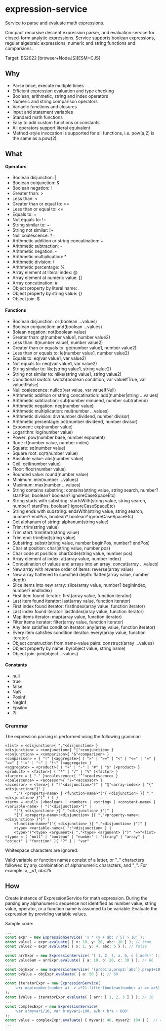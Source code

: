 # expression-service
Service to parse and evaluate math expressions.

Compact recursive descent expression parser, and evaluation service 
for closed-form analytic expressions.
Service supports boolean expressions, regular algebraic expressions, 
numeric and string functions and comparsions.

Target: ES2022 [browser+NodeJS][ESM+CJS].

## Why

* Parse once, execute multiple times
* Efficient expression evaluation and type checking
* Boolean, arithmetic, string and index operators
* Numeric and string comparison operators
* Variadic functions and closures
* Input and statement variables
* Standard math functions
* Easy to add custom functions or constants
* All operators support literal equivalent
* Method-style invocation is supported for all functions,
  i.e. pow(a,2) is the same as a.pow(2)

## What

#### Operators
* Boolean disjunction: |
* Boolean conjunction: &
* Boolean negation: !
* Greater than: >
* Less than: <
* Greater than or equal to: >=
* Less than or equal to: <=
* Equals to: =
* Not equals to: !=
* String similar to: \~
* String not similar: !\~
* Null coalescence: ?=
* Arithmetic addition or string concatination: +
* Arithmetic subtraction: -
* Arithmetic negation: -
* Arithmetic multiplication: \*
* Arithmetic division: /
* Arithmetic percentage: %
* Array element at literal index: @
* Array element at numeric value: []
* Array concatination: #
* Object property by literal name: .
* Object property by string value: {}
* Object join: $
#### Functions
* Boolean disjunction: or(boolean ...values)
* Boolean conjunction: and(boolean ...values)
* Bolean negation: not(boolean value)
* Greater than: gt(number value1, number value2)
* Less than: lt(number value1, number value2)
* Greater than or equals to: ge(number value1, number value2)
* Less than or equals to: le(number value1, number value2)
* Equals to: eq(var value1, var value2)
* Not equals to: neq(var value1, var value2)
* String similar to: like(string value1, string value2)
* String not similar to: nlike(string value1, string value2)
* Conditional switch: switch(boolean condition, var valueIfTrue, var valueIfFalse)
* Null coalescence: nullco(var value, var valueIfNull)
* Arithmetic addition or string concatination: add(number|string ...values)
* Arithmetic subtraction: sub(number minuend, number subtrahend)
* Arithmetic negation: neg(number value)
* Arithmetic multiplication: mul(number ...values)
* Arithmetic division: div(number dividend, number divisor)
* Arithmetic percentage: pct(number dividend, number divisor)
* Exponent: exp(number value)
* Logarithm: log(number value)
* Power: pow(number base, number exponent)
* Root: rt(number value, number index)
* Square: sq(number value)
* Square root: sqrt(number value)
* Absolute value: abs(number value)
* Ceil: ceil(number value)
* Floor: floor(number value)
* Rounded value: round(number value)
* Minimum: min(number ...values)
* Maximum: max(number ...values)
* String contains substring: contains(string value, string search, number? startPos, boolean? boolean? ignoreCaseSpaceEtc)
* String starts with substring: startsWith(string value, string search, number? startPos, boolean? ignoreCaseSpaceEtc)
* String ends with substring: endsWith(string value, string search, number? endPos, boolean? boolean? ignoreCaseSpaceEtc)
* Get alphanum of string: alphanum(string value)
* Trim: trim(string value)
* Trim start: trimStart(string value)
* Trim end: trimEnd(string value)
* Substring: substr(string value, number beginPos, number? endPos)
* Char at position: char(string value, number pos)
* Char code at position: charCode(string value, number pos)
* Array element at index: at(array value, number index)
* Concatination of values and arrays into an array: concat(array ...values)
* New array with reverse order of items: reverse(array value)
* New array flattened to specified depth: flatten(array value, number depth)
* Slice items into new array: slice(array value, number? beginIndex, number? endIndex)
* First item found iterator: first(array value, function iterator)
* Last item found iterator: last(array value, function iterator)
* First index found iterator: firstIndex(array value, function iterator)
* Last index found iterator: lastIndex(array value, function iterator)
* Map items iterator: map(array value, function iterator)
* Filter items iterator: filter(array value, function iterator)
* Any item satisfies condition iterator: any(array value, function iterator)
* Every item satisfies condition iterator: every(array value, function iterator)
* Object construction from name-value pairs: construct(array ...values)
* Object property by name: by(object value, string name)
* Object join: join(object ...values)
#### Constants
* null
* true
* false
* NaN
* PosInf
* NegInf
* Epsilon
* Pi

### Grammar
The expression parsing is performed using the following grammar:

	<list> = <disjunction>{ ","<disjunction> }
	<disjunction> = <conjunction>{ "|"<conjunction> }
	<conjunction> = <comparison>{ "&"<comparison> }
	<comparison> = { "!" }<aggregate>{ ( ">" | ">=" | "<" | "<=" | "=" | "==" | "!=" | "~" | "!~" )<aggregate> }
	<aggregate> = <product>{ ( "+" | "-" | "#" | "$" )<product> }
	<product> = <factor>{ ( "*" | "/" | "%" )<factor> }
	<factor> = { "-" }<coalescence>{ "^"<coalescence> }
	<coalescence> = <accessor>{ "?="<accessor> }
	<accessor> = <term>{ ( "["<disjunction>"]" | "@"<array-index> | "{"<disjunction>"}" |
		"."( <property-name> | <function-name>"("{ <disjunction> }{ ","<disjunction> }")" ) ) }
	<term> = <null> |<boolean> | <number> | <string> | <constant-name> | <variable-name> | "("<disjunction>")" |
		"["{ <disjunction> }{ ","<disjunction> }"]" |
		"{"{ <property-name>:<disjunction> }{ ","<property-name>:<disjunction> }"}" | 
		<function-name>"("{ <disjunction> }{ ","<disjunction> }")" |
		<type> <variable-name>{ ":"<disjunction> } |
		<type>"("<type> <argument>{ ","<type> <argument> }")" "=>"<list>
	<type> = ( "null" | "boolean" | "number" | "string" | "array" | "object" | "function" ){ "?" } | "var"

Whitespace characters are ignored.

Valid variable or function names consist of a letter, or "\_" characters followed by any combination
of alphanumeric characters, and "\_". For example: *x*, *\_a1*, *abc25*


## How

Create instance of ExpressionService for math expression.
During the parsing any alphanumeric sequence not identified as
number value, string value, operator, or a function name is assumed to be variable.
Evaluate the expression by providing variable values.

Sample code:

```ts
...
const expr = new ExpressionService( 'x * (y + abc / 5) > 10' );
const value1 = expr.evaluate( { x: 10, y: 20, abc: 10 } ); // true
const value2 = expr.evaluate( { x: 1, y: 4, abc: 5 } ); // false
...
const arrExpr = new ExpressionService( '[ 1, 2, 3, a, b, c ].add()' );
const valueSum = arrExpr.evaluate( { a: 10, b: 20, c: 30 } ); // 66
...
const objExpr = new ExpressionService( '{prop1:a,prop2:`abc`}.prop1+10' );
const oValue = objExpr.evaluate( { a: 50 } ); // 60
...
const iteratorExpr = new ExpressionService(
	'arr.map(number(number a) -> a*2).filter(boolean(number a) => a>3).add()'
);
const iValue = iteratorExpr.evaluate( { arr: [ 1, 2, 3 ] } ); // 10
...
const complexExpr = new ExpressionService(
	'var a:myvar1/10, var b:myvar2-100, a/b + b*a + 600'
);
const value = complexExpr.evaluate( { myvar1: 40, myvar2: 104 } ); // 4761
...
```
